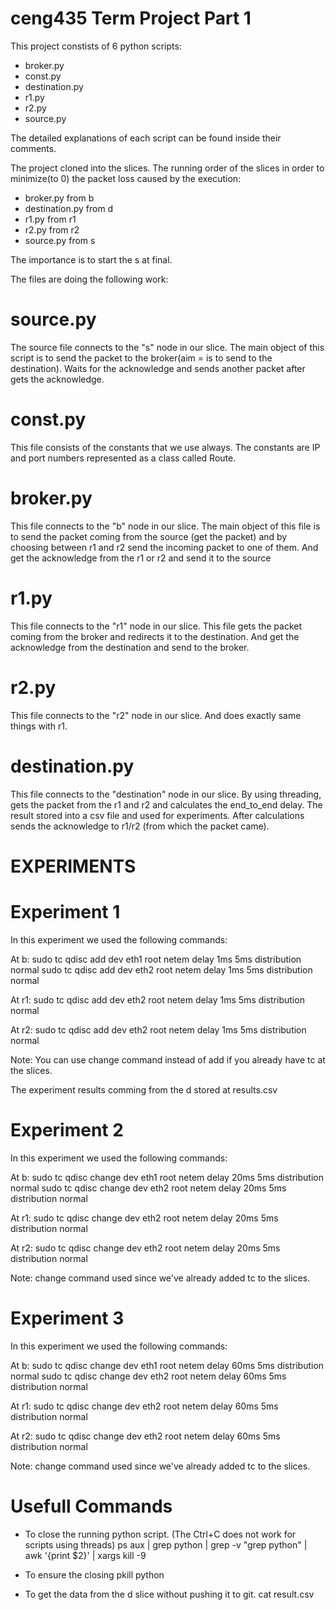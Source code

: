 # ceng435 Term Project Part 1

This project constists of 6 python scripts:
* broker.py
* const.py
* destination.py
* r1.py
* r2.py
* source.py

The detailed explanations of each script can be found inside their comments.

The project cloned into the slices. The running order of the slices in order to minimize(to 0) the packet loss caused by the execution:
* broker.py from b
* destination.py from d 
* r1.py from r1
* r2.py from r2
* source.py from s

The importance is to start the s at final.

The files are doing the following work:

# source.py

The source file connects to the "s" node in our slice. The main object of this script is to send the packet to the broker(aim = is to send to the destination). Waits for the acknowledge and sends another packet after gets the acknowledge.

# const.py

This file consists of the constants that we use always. The constants are IP and port numbers represented as a class called Route.

# broker.py

This file connects to the "b" node in our slice. The main object of this file is to send the packet coming from the source (get the packet) and by choosing between r1 and r2 send the incoming packet to one of them. And get the acknowledge from the r1 or r2 and send it to the source

# r1.py

This file connects to the "r1" node in our slice. This file gets the packet coming from the broker and redirects it to the destination. And get the acknowledge from the destination and send to the broker.

# r2.py

This file connects to the "r2" node in our slice. And does exactly same things with r1.

# destination.py

This file connects to the "destination" node in our slice. By using threading, gets the packet from the r1 and r2 and calculates the end_to_end delay. The result stored into a csv file and used for experiments. After calculations sends the acknowledge to r1/r2 (from which the packet came).


# EXPERIMENTS

# Experiment 1

In this experiment we used the following commands:

At b:
sudo tc qdisc add dev eth1 root netem delay 1ms 5ms distribution normal
sudo tc qdisc add dev eth2 root netem delay 1ms 5ms distribution normal

At r1:
sudo tc qdisc add dev eth2 root netem delay 1ms 5ms distribution normal

At r2:
sudo tc qdisc add dev eth2 root netem delay 1ms 5ms distribution normal

Note: You can use change command instead of add if you already have tc at the slices.

The experiment results comming from the d stored at results.csv

# Experiment 2

In this experiment we used the following commands:

At b:
sudo tc qdisc change dev eth1 root netem delay 20ms 5ms distribution normal
sudo tc qdisc change dev eth2 root netem delay 20ms 5ms distribution normal

At r1:
sudo tc qdisc change dev eth2 root netem delay 20ms 5ms distribution normal

At r2:
sudo tc qdisc change dev eth2 root netem delay 20ms 5ms distribution normal

Note: change command used since we've already added tc to the slices.


# Experiment 3

In this experiment we used the following commands:

At b:
sudo tc qdisc change dev eth1 root netem delay 60ms 5ms distribution normal
sudo tc qdisc change dev eth2 root netem delay 60ms 5ms distribution normal

At r1:
sudo tc qdisc change dev eth2 root netem delay 60ms 5ms distribution normal

At r2:
sudo tc qdisc change dev eth2 root netem delay 60ms 5ms distribution normal

Note: change command used since we've already added tc to the slices.


# Usefull Commands

* To close the running python script. (The Ctrl+C does not work for scripts using threads)
ps aux | grep python | grep -v "grep python" | awk '{print $2}' | xargs kill -9 

* To ensure the closing
pkill python

* To get the data from the d slice without pushing it to git.
cat result.csv